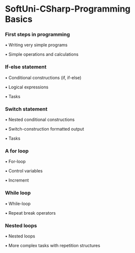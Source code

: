 # SoftUni-CSharp-Programming Basics

### First steps in programming

 • Writing very simple programs
 
 • Simple operations and calculations


### If-else statement

• Conditional constructions (if, if-else)

• Logical expressions

• Tasks


### Switch statement

• Nested conditional constructions

• Switch-construction formatted output

• Tasks


### A for loop

• For-loop

• Control variables

• Increment


### While loop

• While-loop

• Repeat break operators


### Nested loops

• Nested loops

• More complex tasks with repetition structures
